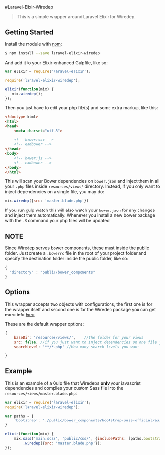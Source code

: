 #Laravel-Elixir-Wiredep
>This is a simple wrapper around Laravel Elixir for Wiredep. 

## Getting Started
Install the module with [npm](https://npmjs.org):

```bash
$ npm install --save laravel-elixir-wiredep
```


And add it to your Elixir-enhanced Gulpfile, like so:

```javascript
var elixir = require('laravel-elixir');

require('laravel-elixir-wiredep');

elixir(function(mix) {
   mix.wiredep();
});
```

Then you just have to edit your php file(s) and some extra markup, like this:

```html
<!doctype html>
<html>
<head>
	<meta charset="utf-8">
	
	<!-- bower:css -->
	<!-- endbower -->
</head>
<body>
	<!-- bower:js -->
	<!-- endbower -->
</body>
</html>
```

This will scan your Bower dependencies on `bower.json` and inject them in all your `.php` files inside `resources/views/` directory. Instead, if you only want to inject dependencies on a single file, you may do:

```javascript
mix.wiredep({src: 'master.blade.php'})
```

If you run gulp watch this will also watch your `bower.json` for any changes and inject them automatically.
Whenever you install a new bower package with the `-S` command your php files will be updated.



## NOTE
Since Wiredep serves bower components, these must inside the public folder.
Just create a `.bowerrc` file in the root of your project folder and specify the destination folder inside the public folder, like so:
```javascript
{
  "directory" : "public/bower_components"
}
```

## Options
This wrapper accepts two objects with configurations, the first one is for the wrapper itself and second one is for the Wiredep package you can get more info [here](https://github.com/taptapship/wiredep#configuration)

These are the default wrapper options:
```javascript
{
	baseDir: 'resources/views/',	//the folder for your views
	src: false,	//if you just want to inject dependencies on one file just specify it's source, relative to baseDir
	searchLevel: '**/*.php'	//How many search levels you want

}
```

## Example
This is an example of a Gulp file that Wiredeps **only** your javascript dependencies and compiles your custom Sass file into the `resources/views/master.blade.php`:
```javascript
var elixir = require('laravel-elixir');
require('laravel-elixir-wiredep');

var paths = {
    'bootstrap': './public/bower_components/bootstrap-sass-official/assets/'
}

elixir(function(mix) {
    mix.sass('main.scss', 'public/css/', {includePaths: [paths.bootstrap + 'stylesheets/']})
        .wiredep({src: 'master.blade.php'});
});
```
